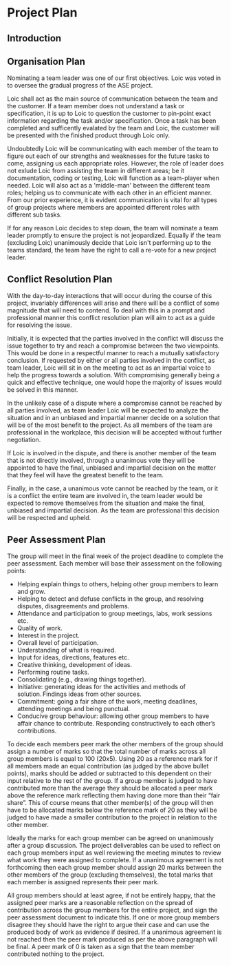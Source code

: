 # Project Plan

## Introduction

## Organisation Plan

Nominating a team leader was one of our first objectives. Loic was voted in to oversee the gradual progress of the ASE project. 

Loic shall act as the main source of communication between the team and the customer. If a team member does not understand a task or specification, it is up to Loic to question the customer to pin-point exact information regarding the task and/or specification. Once a task has been completed and sufficently evalated by the team and Loic, the customer will be presented with the finished product through Loic only.

Undoubtedly Loic will be communicating with each member of the team to figure out each of our strengths and weaknesses for the future tasks to come, assigning us each appropriate roles. However, the role of leader does not exlude Loic from assisting the team in different areas; be it documentation, coding or testing, Loic will function as a team-player when needed. Loic will also act as a 'middle-man' between the different team roles; helping us to communicate with each other in an efficient manner. From our prior experience, it is evident communication is vital for all types of group projects where members are appointed different roles with different sub tasks.

If for any reason Loic decides to step down, the team will nominate a team leader promptly to ensure the project is not jeopardized. Equally if the team (excluding Loic) unanimously decide that Loic isn't performing up to the teams standard, the team have the right to call a re-vote for a new project leader.

## Conflict Resolution Plan
With the day-to-day interactions that will occur during the course of this project, invariably differences will arise and there will be a conflict of some magnitude that will need to contend. To deal with this in a prompt and professional manner this conflict resolution plan will aim to act as a guide for resolving the issue. 

Initially, it is expected that the parties involved in the conflict will discuss the issue together to try and reach a compromise between the two viewpoints. This would be done in a respectful manner to reach a mutually satisfactory conclusion. If requested by either or all parties involved in the conflict, as team leader, Loic will sit in on the meeting to act as an impartial voice to help the progress towards a solution. With compromising generally being a quick and effective technique, one would hope the majority of issues would be solved in this manner. 

In the unlikely case of a dispute where a compromise cannot be reached by all parties involved, as team leader Loic will be expected to analyze the situation and in an unbiased and impartial manner decide on a solution that will be of the most benefit to the project. As all members of the team are professional in the workplace, this decision will be accepted without further negotiation. 

If Loic is involved in the dispute, and there is another member of the team that is not directly involved, through a unanimous vote they will be appointed to have the final, unbiased and impartial decision on the matter that they feel will have the greatest benefit to the team. 

Finally, in the case, a unanimous vote cannot be reached by the team, or it is a conflict the entire team are involved in, the team leader would be expected to remove themselves from the situation and make the final, unbiased and impartial decision. As the team are professional this decision will be respected and upheld. 

## Peer Assessment Plan
The group will meet in the final week of the project deadline to complete the peer assessment. Each member will base their assessment on the following points:
-	Helping explain things to others, helping other group members to learn and grow.
-	Helping to detect and defuse conflicts in the group, and resolving disputes, disagreements and problems.
-	Attendance and participation to group meetings, labs, work sessions etc.
-	Quality of work.
-	Interest in the project.
-	Overall level of participation.
-	Understanding of what is required.
-	Input for ideas, directions, features etc.
-	Creative thinking, development of ideas.
-	Performing routine tasks.
-	Consolidating (e.g., drawing things together).
-	Initiative: generating ideas for the activities and methods of solution. Findings ideas from other sources.
-	Commitment: going a fair share of the work, meeting deadlines, attending meetings and being punctual.
-	Conducive group behaviour: allowing other group members to have affair chance to contribute. Responding constructively to each other’s contributions.

To decide each members peer mark the other members of the group should assign a number of marks so that the total number of marks across all group members is equal to 100 (20x5). Using 20 as a reference mark for if all members made an equal contribution (as judged by the above bullet points), marks should be added or subtracted to this dependent on their input relative to the rest of the group. If a group member is judged to have contributed more than the average they should be allocated a peer mark above the reference mark reflecting them having done more than their “fair share”. This of course means that other member(s) of the group will then have to be allocated marks below the reference mark of 20 as they will be judged to have made a smaller contribution to the project in relation to the other member.

Ideally the marks for each group member can be agreed on unanimously after a group discussion. The project deliverables can be used to reflect on each group members input as well reviewing the meeting minutes to review what work they were assigned to complete. If a unanimous agreement is not forthcoming then each group member should assign 20 marks between the other members of the group (excluding themselves), the total marks that each member is assigned represents their peer mark.

All group members should at least agree, if not be entirely happy, that the assigned peer marks are a reasonable reflection on the spread of contribution across the group members for the entire project, and sign the peer assessment document to indicate this. If one or more group members disagree they should have the right to argue their case and can use the produced body of work as evidence if desired. If a unanimous agreement is not reached then the peer mark produced as per the above paragraph will be final. A peer mark of 0 is taken as a sign that the team member contributed nothing to the project.
